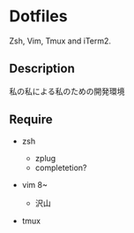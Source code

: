 # Dotfiles
Zsh, Vim, Tmux and iTerm2.

## Description
私の私による私のための開発環境

## Require
* zsh
  - zplug
  - completetion?

* vim 8~
  - 沢山

* tmux
